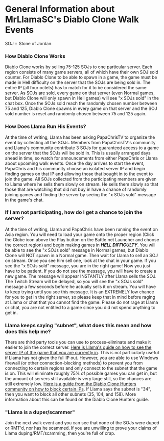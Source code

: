 # General Information about MrLlamaSC's Diablo Clone Walk Events

SOJ = Stone of Jordan

### How Diablo Clone Works

Diablo Clone works by selling 75-125 SOJs to one particular server. Each region consists of many game servers, all of which have their own SOJ sold counter. For Diablo Clone to be able to spawn in a game, the game must be made in Hell difficulty on the server that the SOJs are being sold in. The entire IP (all four octets) has to match for it to be considered the same server. As SOJs are sold, every game on that server (even Normal games, but Diablo Clone will only spawn in Hell games) will see "x SOJs sold" in the chat box. Once the SOJs sold reach the randomly chosen number between 75 and 125, Diablo Clone spawns in every game on that server and the SOJ sold number is reset and randomly chosen between 75 and 125 again.

### How Does Llama Run His Events?

At the time of writing, Llama has been asking PapaChrisTV to organize the event by collecting all the SOJs. Members from PapaChrisTV's community and Llama's community contribute 3 SOJs for guaranteed access to a game on the server that the SOJs will be sold in. This is usually arranged days ahead in time, so watch for announcements from either PapaChris or Llama about upcoming walk events. Once the day arrives to start the event, PapaChris and his community choose an isolated server IP and begin finding games on that IP and allowing those that bought in to the event to join the game. All SOJs collected from the participating members are given to Llama where he sells them slowly on stream. He sells them slowly so that those that are watching that did not buy in have a chance of randomly joining games and finding the server by seeing the "x SOJs sold" message in the game's chat.

### If I am not participating, how do I get a chance to join the server?

At the time of writing, Llama and PapaChris have been running the event on Asia region. You will need to load your game onto the proper region (Click the Globe icon above the Play button on the Battle.net Launcher and choose the correct region) and begin making games in ***HELL DIFFICULTY***. You will be able to see the "x SOJs sold" message in Normal games, but Diablo Clone will NOT spawn in a Normal game. Then wait for Llama to sell an SOJ on stream. Once you see him sell one, look at the chat in your game. If you see the "x SOJs sold" message, you are in the right game! Now you just have to be patient. If you do not see the message, you will have to create a new game. The message will appear INSTANTLY after Llama sells the SOJ. The Twitch Stream will be delayed, so you will see the "x SOJs sold" message a few seconds before he actually sells it on stream. You will have to keep trying until you see this message. It is an EXTREMELY low chance for you to get in the right server, so please keep that in mind before raging at Llama or chat that you cannot find the game. Please do not rage at Llama or chat, you are not entitled to a game since you did not spend anything to get in.

### Llama keeps saying "subnet", what does this mean and how does this help me?

There are third party tools you can use to process-eliminate and make it easier to join the correct server. [Here is Llama's guide on how to see the server IP of the game that you are currently in](https://www.youtube.com/watch?v=TbJOIMM5Ino). This is not particularly useful if Llama has not given the full IP out. However, you are able to use Windows firewall (or other connection-blocking methods) to prevent you from connecting to certain regions and only connect to the subnet that the game is on. This will eliminate roughly 75% of possible games you can get in, but the amount of servers still available is very large still, so the chances are still extremely low. [Here is a guide from the Diablo Clone Hunters community on how to block certain IPs](https://cdn.discordapp.com/attachments/898254702779695174/901804081864130581/Diablo_Clone_Hunters_Guide.pdf). If Llama says the subnet is "34", then you want to block all other subnets (35, 104, and 158). More information about this can be found on the Diablo Clone Hunters guide.

### "Llama is a duper/scammer"

Join the next walk event and you can see that none of the SOJs were duped or RMT'd, nor has he scammed. If you are unwilling to prove your claims of Llama duping/RMT/scamming, then you're full of crap.
